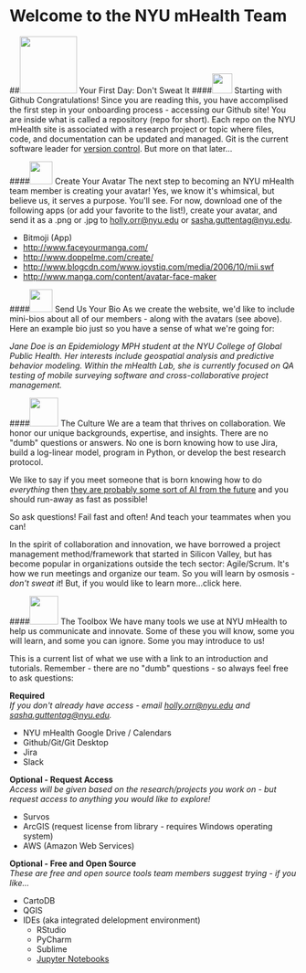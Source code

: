 # Welcome to the NYU mHealth Team

##<img src="https://github.com/nyu-mhealth/Onboarding/blob/master/Images/nervous.jpg" width="100">  Your First Day: Don't Sweat It
####<img src="https://github.com/favicon.ico" width="35">  Starting with Github
Congratulations! Since you are reading this, you have accomplised the first step in your onboarding process - accessing our Github site! You are inside what is called a repository (repo for short). Each repo on the NYU mHealth site is associated with a research project or topic where files, code, and documentation can be updated and managed. Git is the current software leader for [version control](http://git-scm.com/video/what-is-version-control). But more on that later...

####<img src="https://github.com/nyu-mhealth/Onboarding/blob/master/Images/avatar.ico" width="40">  Create Your Avatar
The next step to becoming an NYU mHealth team member is creating your avatar! Yes, we know it's whimsical, but believe us, it serves a purpose. You'll see. For now, download one of the following apps (or add your favorite to the list!), create your avatar, and send it as a .png or .jpg to holly.orr@nyu.edu or sasha.guttentag@nyu.edu.

- Bitmoji (App)  
- http://www.faceyourmanga.com/  
- http://www.doppelme.com/create/  
- http://www.blogcdn.com/www.joystiq.com/media/2006/10/mii.swf  
- http://www.manga.com/content/avatar-face-maker  

####<img src="https://github.com/nyu-mhealth/Onboarding/blob/master/Images/help-web-button.png" width="40">  Send Us Your Bio
As we create the website, we'd like to include mini-bios about all of our members - along with the avatars (see above). Here an example bio just so you have a sense of what we're going for:

*Jane Doe is an Epidemiology MPH student at the NYU College of Global Public Health. Her interests include geospatial analysis and predictive behavior modeling. Within the mHealth Lab, she is currently focused on QA testing of mobile surveying software and cross-collaborative project management.* 

####<img src="https://github.com/nyu-mhealth/Onboarding/blob/master/Images/brainstorming-icon.png" width="50">  The Culture
We are a team that thrives on collaboration. We honor our unique backgrounds, expertise, and insights. There are no "dumb" questions or answers. No one is born knowing how to use Jira, build a log-linear model, program in Python, or develop the best research protocol. 

We like to say if you meet someone that is born knowing how to do *everything* then [they are probably some sort of AI from the future](https://en.wikipedia.org/wiki/The_Terminator) and you should run-away as fast as possible! 

So ask questions! Fail fast and often! And teach your teammates when you can!

In the spirit of collaboration and innovation, we have borrowed a project management method/framework that started in Silicon Valley, but has become popular in organizations outside the tech sector: Agile/Scrum.  It's how we run meetings and organize our team. So you will learn by osmosis - *don't sweat it*! But, if you would like to learn more...click here. 

####<img src="https://github.com/nyu-mhealth/Onboarding/blob/master/Images/toolbox.png" width="50">  The Toolbox
We have many tools we use at NYU mHealth to help us communicate and innovate. Some of these you will know, some you will learn, and some you can ignore. Some you may introduce to us! 

This is a current list of what we use with a link to an introduction and tutorials. Remember - there are no "dumb" questions - so always feel free to ask questions:

**Required**  
*If you don't already have access - email holly.orr@nyu.edu and sasha.guttentag@nyu.edu.*
- NYU mHealth Google Drive / Calendars
- Github/Git/Git Desktop
- Jira
- Slack

**Optional - Request Access**  
*Access will be given based on the research/projects you work on - but request access to anything you would like to explore!*
- Survos
- ArcGIS (request license from library - requires Windows operating system)
- AWS (Amazon Web Services)

**Optional - Free and Open Source**  
*These are free and open source tools team members suggest trying - if you like...*
- CartoDB
- QGIS
- IDEs (aka integrated delelopment environment)
  - RStudio
  - PyCharm
  - Sublime
  - [Jupyter Notebooks](http://jupyter.org/)
